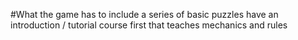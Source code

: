 #What the game has to include
a series of basic puzzles
have an introduction / tutorial course first that teaches mechanics and rules
